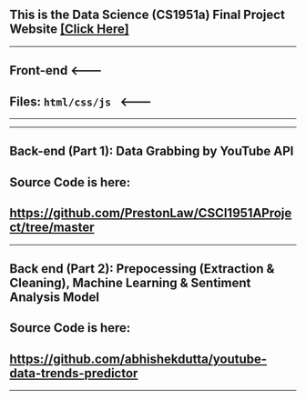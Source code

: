 ## This is the Data Science (CS1951a) Final Project Website [[Click Here]](https://pengyangwu.github.io/CS1951a/)
---------------------------------------------------------
##        Front-end  <---
##    Files:  <code>html/css/js </code> <---
---------------------------------------------------------

---------------------------------------------------------
##        Back-end (Part 1): Data Grabbing by YouTube API

## Source Code is here:

## https://github.com/PrestonLaw/CSCI1951AProject/tree/master

---------------------------------------------------------
##        Back end (Part 2): Prepocessing (Extraction & Cleaning), Machine Learning & Sentiment Analysis Model

## Source Code is here:

## https://github.com/abhishekdutta/youtube-data-trends-predictor

---------------------------------------------------------
